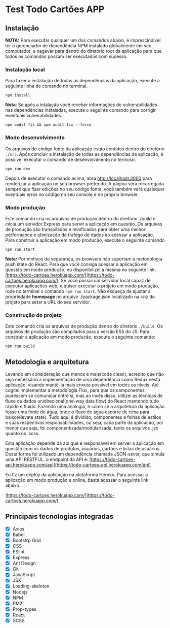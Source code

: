 # Test Todo Cartões APP

## Instalação

**NOTA:** Para executar qualquer um dos comandos abaixo, é imprescindível ter o gerenciador de dependência NPM instalado globalmente em seu computador, e nagevar para dentro do diretório root da aplicação para que todos os comandos possam ser executados com sucesso.

### Instalação local

Para fazer a instalação de todas as dependências da aplicação, execute a seguinte linha de comando no terminal.

    npm install

**Nota**: Se após a intalação você receber informações de vulnerabilidades nas dependências instaladas, execute o seguinte comando para corrigir eventuais vulnerabilidades.

    npm audit fix && npm audit fix --force

### Modo desenvolvimento

Os arquivos do código fonte da aplicação estão contidos dentro do diretório `./src`.
Após concluir a instalação de todas as dependências da aplicação, é possível executar o comando de desenvolvimento no terminal.

    npm run dev

Depois de executar o comando acima, abra [http://localhost:3000](http://localhost:3000) para renderizar a aplicação no seu browser preferido.
A página será recarregada sempre que fizer edições no seu código fonte, você também verá quaisquer eventuais erros no código no seu console e no próprio browser.

### Modo produção

Este comando cria os arquivos de produção dentro do diretório ./build e inicia um servidor Express para servir a aplicação em questão. Os arquivos de produção são transpilados e minificados para obter uma melhor performance e otimização de trafego de dados ao acessar a aplicação. Para construir a aplicação em modo producão, execute o seguinte comando

    npm run start

**Nota:** Por motivos de segurança, os browsers não suportam a metodologia push state do React. Para que você consiga acessar a aplicação em questão em modo produção, eu disponibilizei a mesma no seguinte link: [https://todo-cartoes.herokuapp.com/](https://todo-cartoes.herokuapp.com/). Se você possui um servidor local capaz de executar aplicações web, e quiser executar o projeto em modo produção, rode no terminal o comando `npm run start`. Não esqueça de ajustar a propriedade **homepage** no arquivo ./package.json localizado na raiz do projeto para setar a URL do seu servidor.

### Construção do projeto

Este comando cria os arquivos de produção dentro do diretório `./build`. Os arquivos de produção são compilados para a versão ES5 do JS.
Para construir a aplicação em modo producão, execute o seguinte comando:

    npm run build

## Metodologia e arquitetura

Levando em consideração que menos é mais(code clean), acredito que não seja necessário a implementação de uma dependência como Redux nesta aplicação, visando mantê-la mais enxuta possível em todos os níveis. Até cogitei implementar a metodologia Flux, para que os componentes pudessem se comunicar entre si, mas ao invés disso, utilizei as técnicas de fluxo de dados unidirecional(one-way data flow) do React mantendo tudo rápido e fluído. Fazendo uma analogia, é como se a arquitetura da aplicação fosse uma fonte de água, onde o fluxo de água escorre de cima para baixo(elevate state). Tudo aqui é dividido, componentes e folhas de estilos e suas respectivas responsabilidades, ou seja, cada parte da aplicacão, por menor que seja, foi componentizada/modularizada, tanto os arquivos .jsx quanto os .scss.

Esta aplicação depende da api que é responsável em server a aplicação em questão com os dados de produtos, usuários, cartões e listas de usuários. Desta forma foi utilizado um dependência
chamada JSON-sever, que simula uma API RESTFUL. o endpoint da API é: [https://todo-cartoes-api.herokuapp.com/api](https://todo-cartoes-api.herokuapp.com/api)

Eu fiz um deploy da aplicação na plataforma Heroku. Para acessar a aplicação em modo produção e online, basta acessar o seguinte link abaixo.

[https://todo-cartoes.herokuapp.com/](https://todo-cartoes.herokuapp.com/)

## Principais tecnologias integradas

- [x] Axios
- [x] Babel
- [x] Bootstrp Grid
- [x] CSS
- [x] ESlint
- [x] Express
- [x] Ant Design
- [x] Git
- [x] JavaScript
- [x] JSX
- [x] Loading-skeleton
- [x] Nodejs
- [x] NPM
- [x] PM2
- [x] Prop-types
- [x] React
- [x] SCSS

